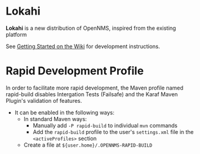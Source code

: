 # Lokahi

**Lokahi** is a new distribution of OpenNMS, inspired from the existing platform

See [Getting Started on the Wiki](https://github.com/OpenNMS/lokahi/wiki/Getting-Started) for development instructions.

# Rapid Development Profile

In order to facilitate more rapid development,
the Maven profile named rapid-build
disables Intergation Tests (Failsafe) and
the Karaf Maven Plugin's validation of features.

* It can be enabled in the following ways:
  * In standard Maven ways:
    * Manually add `-P rapid-build` to individual `mvn` commands
    * Add the `rapid-build` profile to the user's `settings.xml` file in the `<activeProfiles>` section
  * Create a file at `${user.home}/.OPENNMS-RAPID-BUILD`
